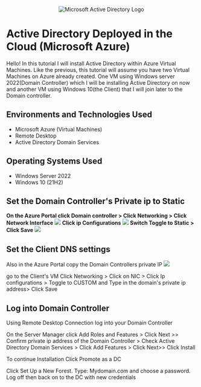 <p align="center">
<img src="https://i.imgur.com/HPRl0Uw.png" alt="Microsoft Active Directory Logo"/>
</p>

<h1>Active Directory Deployed in the Cloud (Microsoft Azure)</h1>
Hello! In this tutorial I will install Active Directory within Azure Virtual Machines. Like the previous, this tutorial will assume you have two Virtual Machines on Azure already created. One VM using Windows server 2022(Domain Controller) which I will be installing Active Directory on now and another VM using Windows 10(the Client) that I will join later to the Domain controller. <br />

<h2>Environments and Technologies Used</h2>

- Microsoft Azure (Virtual Machines)
- Remote Desktop
- Active Directory Domain Services

<h2>Operating Systems Used </h2>

- Windows Server 2022
- Windows 10 (21H2)

<h2> Set the Domain Controller's Private ip to Static</h2>
<b> On the Azure Portal click Domain controller > Click Networking > Click  Network Interface</b>
<img src="https://i.imgur.com/9DlbGza.png">
<b>Click ip Configurations</b>
<img src="https://imgur.com/Xs71iST.png">
<b>Switch Toggle to Static > Click Save</b>
<img src="https://i.imgur.com/Lq6jVwr.png">

<h2> Set the Client DNS settings</h2>
<p> Also in the Azure Portal copy the Domain Controllers private IP
<img src="https://i.imgur.com/UPzntYa.png">


go to the Client's VM Click Networking > Click on NIC > Click Ip configurations > Toggle to CUSTOM and Type in the domain's private ip address> Click Save<p/>

<h2> Log into Domain Controller </h2>
<P>Using Remote Desktop Connection log into your Domain Controller<P/>
<p>On the Server Manager click Add Roles and Features > Click Next >> Confirm private ip address of the Domain Controller > Check Active Directory Domain Services > Click Add Features > Click Next>> Click Install <p/>
<p> To continue Installation Click Promote as a DC<p/>
<p> Click Set Up a New Forest. Type: Mydomain.com and choose a password. Log off then back on to the DC with new credentials <p/>
